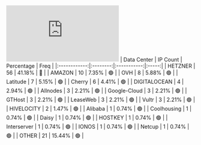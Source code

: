 ![Diagramm](https://github.com/111STAVR111/props/blob/main/Celestia/Mainnet/Decentralization/1/README.md)
| Data Center | IP Count | Percentage | Freq |
|:------------:|:--------:|:-----------:|:-----:|
| HETZNER | 56 | 41.18% | 🔴 |
| AMAZON | 10 | 7.35% | 🟢 |
| OVH | 8 | 5.88% | 🟢 |
| Latitude | 7 | 5.15% | 🟢 |
| Cherry | 6 | 4.41% | 🟢 |
| DIGITALOCEAN | 4 | 2.94% | 🟢 |
| Allnodes | 3 | 2.21% | 🟢 |
| Google-Cloud | 3 | 2.21% | 🟢 |
| GTHost | 3 | 2.21% | 🟢 |
| LeaseWeb | 3 | 2.21% | 🟢 |
| Vultr | 3 | 2.21% | 🟢 |
| HIVELOCITY | 2 | 1.47% | 🟢 |
| Alibaba | 1 | 0.74% | 🟢 |
| Coolhousing | 1 | 0.74% | 🟢 |
| Daisy | 1 | 0.74% | 🟢 |
| HOSTKEY | 1 | 0.74% | 🟢 |
| Interserver | 1 | 0.74% | 🟢 |
| IONOS | 1 | 0.74% | 🟢 |
| Netcup | 1 | 0.74% | 🟢 |
| OTHER | 21 | 15.44% | 🟢 |